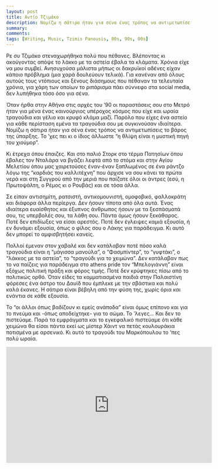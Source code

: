 ```yaml
---
layout: post
title: Αντίο Τζιμάκο
description: Νομίζω η σάτιρα ήταν για σένα ένας τρόπος να αντιμετωπίσεις το βάρος της ύπαρξης. Το ’χες πει κι ο ίδιος άλλωστε “η θλίψη είναι η μυστική πηγή του χιούμορ”.
summary: 
comments: 
tags: [Writing, Music, Tzimis Panousis, 80s, 90s, 00s]
---
```


Ρε συ Τζιμάκο στεναχωρήθηκα πολύ που πέθανες. Βλέποντας κι ακούγοντας απόψε το λάκκο με τα αστεία έβαλα τα κλάματα. Χρόνια είχε να μου συμβεί. Ανησυχούσα μάλιστα μήπως οι δακρυϊκοί αδένες είχαν κάποιο πρόβλημα (μια χαρά δουλεύουν τελικά). Για κανέναν από όλους αυτούς τους ντόπιους και ξένους διάσημους που πέθαναν τα τελευταία χρόνια, για χάρη των οποίων το ριπάρισμα πάει σύννεφο στα social media, δεν λυπήθηκα τόσο όσο για σένα.

Όταν ήρθα στην Αθήνα στις αρχές του ’90 οι παραστάσεις σου στο Μετρό ήταν για μένα ένας καινούργιος υπέροχος κόσμος που είχε και ωραία τραγούδια και γέλιο και κρυφό κλάμα μαζί. Παρόλο που είχες ένα αστείο για κάθε περίσταση εμένα τα τραγούδια σου με συγκινούσαν ιδιαίτερα. Νομίζω η σάτιρα ήταν για σένα ένας τρόπος να αντιμετωπίσεις το βάρος της ύπαρξης. Το ’χες πει κι ο ίδιος άλλωστε “η θλίψη είναι η μυστική πηγή του χιούμορ”.

Κι έτρεχα όπου έπαιζες. Και στο παλιό Στορκ στο τέρμα Πατησίων όπου έβαλες τον Νταλάρα να βγάζει λεφτά από το στόμα και στην Αγίου Μελετίου όπου μας χαιρετούσες έναν-έναν ξαπλωμένος σε ένα ράντζο λόγω της “καρδιάς του καλλιτέχνη” που άρχισε να σου κάνει τα πρώτα νερά και στη Συγγρού από την μεριά που παίζατε όλοι οι άντρες (εσύ, η Πρωτοψάλτη, ο Ρέμος κι ο Ρουβάς) και σε τόσα άλλα.

Σε είπαν αντισημίτη, ρατσιστή, αντικομουνιστή, ομοφοβικό, φαλλοκράτη και διάφορα άλλα περίεργα. Δεν ήσουν τίποτα από όλα αυτά. Ένας ιδιαίτερα ευαίσθητος και έξυπνος άνθρωπος ήσουν με τα ξεσπάσματά σου, τις υπερβολές σου, τα λάθη σου. Πάντα όμως ήσουν ξεκάθαρος. Ποτέ δεν επιδίωξες να είσαι αρεστός. Ποτέ δεν έγλειψες καμιά εξουσία, ή εν δυνάμει εξουσία, όπως ο φίλος σου ο Λάκης για παράδειγμα. Κι αυτό δεν μπορεί το αμφισβητήσει κανείς.

Πολλοί έμεναν στον χαβαλέ και δεν κατάλαβαν ποτέ πόσο καλά τραγούδια είναι η “μάγισσα μανούλα”, ο “Φασμπίντερ”, το “γυφτάκι”, ο “λάκκος με τα αστεία”, το “τραγούδι για το χειμώνα”. Δεν κατάλαβαν πως το να παίζεις για παράδειγμα στο athens pride τον “Μπελογιάννη” είναι εξόχως πολιτική πράξη και φόρος τιμής. Ποτέ δεν κρύφτηκες πίσω από το πολιτικώς ορθό. Όταν είδες τα κομματιασμένα παιδιά στην Παλαιστίνη φόρεσες ένα άστρο του Δαυίδ που έμπλεκε με την σβάστικα και πολύ καλά έκανες. Η σάτιρα είναι βέβηλη από την φύση της, χωρίς όρια και ενάντια σε κάθε εξουσία.

Το “οι άλλοι όπως βαδίζουν κι εμείς ανάποδα” είναι όμως επίπονο και για το πνεύμα και -όπως αποδείχτηκε- για το σώμα. Το ’λεγες... Και δεν το πιστεύαμε. Παρά τα εμφράγματα και το εγκεφαλικό πιστεύαμε ότι κάθε χειμώνα θα είσαι πάντα εκεί ως μίστερ Χάιντ να πετάς κουλουράκια ποτισμένα με αρσενικό. Κι αυτό το τραγούδι του Μαρκόπουλου το ’πες πολύ ωραία.

<div class="youtube-embed-container">
	<iframe width="560" height="315" src="https://www.youtube.com/embed/dT5xGxJqGok" title="YouTube video player" frameborder="0" allow="accelerometer; autoplay; clipboard-write; encrypted-media; gyroscope; picture-in-picture" allowfullscreen></iframe>
</div>